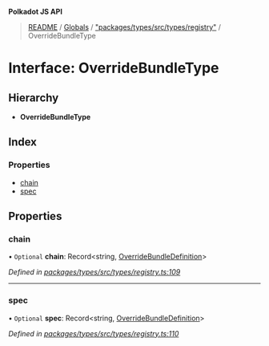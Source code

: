 **Polkadot JS API**

> [README](../README.md) / [Globals](../globals.md) / ["packages/types/src/types/registry"](../modules/_packages_types_src_types_registry_.md) / OverrideBundleType

# Interface: OverrideBundleType

## Hierarchy

* **OverrideBundleType**

## Index

### Properties

* [chain](_packages_types_src_types_registry_.overridebundletype.md#chain)
* [spec](_packages_types_src_types_registry_.overridebundletype.md#spec)

## Properties

### chain

• `Optional` **chain**: Record\<string, [OverrideBundleDefinition](_packages_types_src_types_registry_.overridebundledefinition.md)>

*Defined in [packages/types/src/types/registry.ts:109](https://github.com/polkadot-js/api/blob/ff59962c5/packages/types/src/types/registry.ts#L109)*

___

### spec

• `Optional` **spec**: Record\<string, [OverrideBundleDefinition](_packages_types_src_types_registry_.overridebundledefinition.md)>

*Defined in [packages/types/src/types/registry.ts:110](https://github.com/polkadot-js/api/blob/ff59962c5/packages/types/src/types/registry.ts#L110)*
